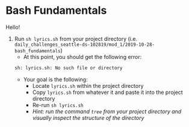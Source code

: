 # Bash Fundamentals

Hello! 

1. Run `sh lyrics.sh` from your project directory (i.e. `daily_challenges_seattle-ds-102819/mod_1/2019-10-28-bash_fundamentals`)
     + At this point, you should get the following error: 
     ```bash
     sh: lyrics.sh: No such file or directory
     ```
     + Your goal is the following:
         + Locate `lyrics.sh` within the project directory
         + Copy `lyrics.sh` from whatever it and paste it into the project directory
         + Re-run `sh lyrics.sh`
         + _Hint: run the command `tree` from your project directory and visually inspect the structure of the directory_
